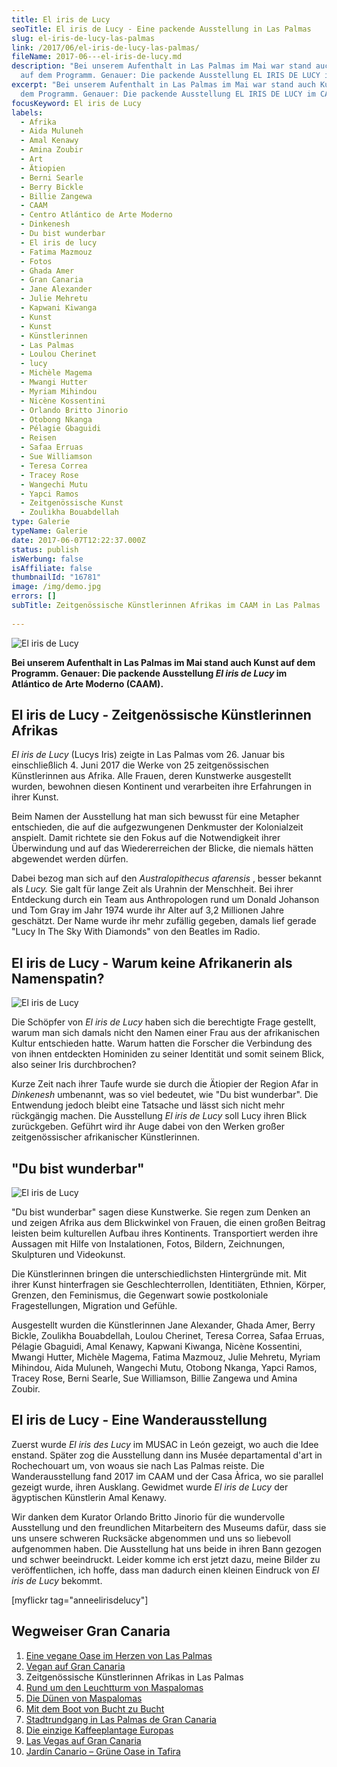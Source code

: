 ```yaml
---
title: El iris de Lucy
seoTitle: El iris de Lucy - Eine packende Ausstellung in Las Palmas
slug: el-iris-de-lucy-las-palmas
link: /2017/06/el-iris-de-lucy-las-palmas/
fileName: 2017-06---el-iris-de-lucy.md
description: "Bei unserem Aufenthalt in Las Palmas im Mai war stand auch Kunst
  auf dem Programm. Genauer: Die packende Ausstellung EL IRIS DE LUCY im CAAM."
excerpt: "Bei unserem Aufenthalt in Las Palmas im Mai war stand auch Kunst auf
  dem Programm. Genauer: Die packende Ausstellung EL IRIS DE LUCY im CAAM."
focusKeyword: El iris de Lucy
labels:
  - Afrika
  - Aida Muluneh
  - Amal Kenawy
  - Amina Zoubir
  - Art
  - Ätiopien
  - Berni Searle
  - Berry Bickle
  - Billie Zangewa
  - CAAM
  - Centro Atlántico de Arte Moderno
  - Dinkenesh
  - Du bist wunderbar
  - El iris de lucy
  - Fatima Mazmouz
  - Fotos
  - Ghada Amer
  - Gran Canaria
  - Jane Alexander
  - Julie Mehretu
  - Kapwani Kiwanga
  - Kunst
  - Kunst
  - Künstlerinnen
  - Las Palmas
  - Loulou Cherinet
  - lucy
  - Michèle Magema
  - Mwangi Hutter
  - Myriam Mihindou
  - Nicène Kossentini
  - Orlando Britto Jinorio
  - Otobong Nkanga
  - Pélagie Gbaguidi
  - Reisen
  - Safaa Erruas
  - Sue Williamson
  - Teresa Correa
  - Tracey Rose
  - Wangechi Mutu
  - Yapci Ramos
  - Zeitgenössische Kunst
  - Zoulikha Bouabdellah
type: Galerie
typeName: Galerie
date: 2017-06-07T12:22:37.000Z
status: publish
isWerbung: false
isAffiliate: false
thumbnailId: "16781"
image: /img/demo.jpg
errors: []
subTitle: Zeitgenössische Künstlerinnen Afrikas im CAAM in Las Palmas
  
---
```


![El iris de Lucy](http://cardamonchai.com/wp-content/uploads/2017/06/34413328370_62c83da79c_o-640x425.jpg)

**Bei unserem Aufenthalt in Las Palmas im Mai stand auch Kunst auf dem Programm.
Genauer: Die packende Ausstellung _El iris de Lucy_ im Atlántico de Arte Moderno
(CAAM).**

## El iris de Lucy - Zeitgenössische Künstlerinnen Afrikas

_El iris de Lucy_ (Lucys Iris) zeigte in Las Palmas vom 26. Januar bis
einschließlich 4. Juni 2017 die Werke von 25 zeitgenössischen Künstlerinnen aus
Afrika. Alle Frauen, deren Kunstwerke ausgestellt wurden, bewohnen diesen
Kontinent und verarbeiten ihre Erfahrungen in ihrer Kunst.

Beim Namen der Ausstellung hat man sich bewusst für eine Metapher entschieden,
die auf die aufgezwungenen Denkmuster der Kolonialzeit anspielt. Damit richtete
sie den Fokus auf die Notwendigkeit ihrer Überwindung und auf das
Wiedererreichen der Blicke, die niemals hätten abgewendet werden dürfen.

Dabei bezog man sich auf den _Australopithecus afarensis_ , besser bekannt als
_Lucy._ Sie galt für lange Zeit als Urahnin der Menschheit. Bei ihrer Entdeckung
durch ein Team aus Anthropologen rund um Donald Johanson und Tom Gray im Jahr
1974 wurde ihr Alter auf 3,2 Millionen Jahre geschätzt. Der Name wurde ihr mehr
zufällig gegeben, damals lief gerade "Lucy In The Sky With Diamonds" von den
Beatles im Radio.

## El iris de Lucy - Warum keine Afrikanerin als Namenspatin?

![El iris de Lucy](http://cardamonchai.com/wp-content/uploads/2017/06/34991752072_71f7ed661b_k-640x426.jpg)

Die Schöpfer von _El iris de Lucy_ haben sich die berechtigte Frage gestellt,
warum man sich damals nicht den Namen einer Frau aus der afrikanischen Kultur
entschieden hatte. Warum hatten die Forscher die Verbindung des von ihnen
entdeckten Hominiden zu seiner Identität und somit seinem Blick, also seiner
Iris durchbrochen?

Kurze Zeit nach ihrer Taufe wurde sie durch die Ätiopier der Region Afar in
_Dinkenesh_ umbenannt, was so viel bedeutet, wie "Du bist wunderbar". Die
Entwendung jedoch bleibt eine Tatsache und lässt sich nicht mehr rückgängig
machen. Die Ausstellung _El iris de Lucy_ soll Lucy ihren Blick zurückgeben.
Geführt wird ihr Auge dabei von den Werken großer zeitgenössischer afrikanischer
Künstlerinnen.

## "Du bist wunderbar"

![El iris de Lucy](http://cardamonchai.com/wp-content/uploads/2017/06/35156852665_23f5200400_k-640x426.jpg)

"Du bist wunderbar" sagen diese Kunstwerke. Sie regen zum Denken an und zeigen
Afrika aus dem Blickwinkel von Frauen, die einen großen Beitrag leisten beim
kulturellen Aufbau ihres Kontinents. Transportiert werden ihre Aussagen mit
Hilfe von Instalationen, Fotos, Bildern, Zeichnungen, Skulpturen und Videokunst.

Die Künstlerinnen bringen die unterschiedlichsten Hintergründe mit. Mit ihrer
Kunst hinterfragen sie Geschlechterrollen, Identitiäten, Ethnien, Körper,
Grenzen, den Feminismus, die Gegenwart sowie postkoloniale Fragestellungen,
Migration und Gefühle.

Ausgestellt wurden die Künstlerinnen Jane Alexander, Ghada Amer, Berry Bickle,
Zoulikha Bouabdellah, Loulou Cherinet, Teresa Correa, Safaa Erruas, Pélagie
Gbaguidi, Amal Kenawy, Kapwani Kiwanga, Nicène Kossentini, Mwangi Hutter,
Michèle Magema, Fatima Mazmouz, Julie Mehretu, Myriam Mihindou, Aida Muluneh,
Wangechi Mutu, Otobong Nkanga, Yapci Ramos, Tracey Rose, Berni Searle, Sue
Williamson, Billie Zangewa und Amina Zoubir.

## El iris de Lucy - Eine Wanderausstellung

Zuerst wurde _El iris des Lucy_ im MUSAC in León gezeigt, wo auch die Idee
enstand. Später zog die Ausstellung dann ins Musée departamental d'art in
Rochechouart um, von woaus sie nach Las Palmas reiste. Die Wanderausstellung
fand 2017 im CAAM und der Casa Àfrica, wo sie parallel gezeigt wurde, ihren
Ausklang. Gewidmet wurde _El iris de Lucy_ der ägyptischen Künstlerin Amal
Kenawy.

Wir danken dem Kurator Orlando Britto Jinorio für die wundervolle Ausstellung
und den freundlichen Mitarbeitern des Museums dafür, dass sie uns unsere
schweren Rucksäcke abgenommen und uns so liebevoll aufgenommen haben. Die
Ausstellung hat uns beide in ihren Bann gezogen und schwer beeindruckt. Leider
komme ich erst jetzt dazu, meine Bilder zu veröffentlichen, ich hoffe, dass man
dadurch einen kleinen Eindruck von _El iris de Lucy_ bekommt.

[myflickr tag="anneelirisdelucy"]

## Wegweiser Gran Canaria

1.  [Eine vegane Oase im Herzen von Las Palmas](/2017/05/la-hierba-luisa-cocina-de-la-huerta/)
1.  [Vegan auf Gran Canaria](/2017/05/vegan-auf-gran-canaria/)
1.  Zeitgenössische Künstlerinnen Afrikas in Las Palmas
1.  [Rund um den Leuchtturm von Maspalomas](/2017/06/rund-um-den-leuchtturm-von-maspalomas/)
1.  [Die Dünen von Maspalomas](/2017/07/die-duenen-von-maspalomas/)
1.  [Mit dem Boot von Bucht zu Bucht](/2017/07/gran-canaria-der-sueden/)
1.  [Stadtrundgang in Las Palmas de Gran Canaria](/2017/08/las-palmas-de-gran-canaria/)
1.  [Die einzige Kaffeeplantage Europas](/2017/09/die-einzige-kaffeeplantage-europas/)
1.  [Las Vegas auf Gran Canaria](/2017/09/bananen-papayas-und-esel-las-vegas-auf-gran-canaria/)
1.  [Jardín Canario – Grüne Oase in Tafira](/2017/09/jardin-canario-gruene-oase-in-tafira/)

  
